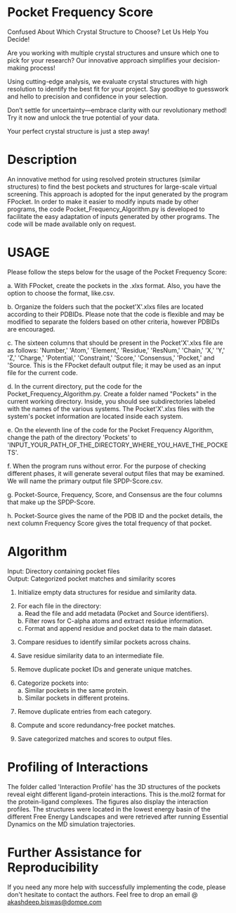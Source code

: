 # Pocket Frequency Score

Confused About Which Crystal Structure to Choose? Let Us Help You Decide!

Are you working with multiple crystal structures and unsure which one to pick for your research? Our innovative approach simplifies your decision-making process!

Using cutting-edge analysis, we evaluate crystal structures with high resolution to identify the best fit for your project. Say goodbye to guesswork and hello to precision and confidence in your selection.

Don’t settle for uncertainty—embrace clarity with our revolutionary method! Try it now and unlock the true potential of your data.

Your perfect crystal structure is just a step away!

# Description
An innovative method for using resolved protein structures (similar structures) to find the best pockets and structures for large-scale virtual screening.
This approach is adopted for the input generated by the program FPocket.
In order to make it easier to modify inputs made by other programs, the code Pocket_Frequency_Algorithm.py is developed to facilitate the easy adaptation of inputs generated by other programs.
The code will be made available only on request.

# USAGE
Please follow the steps below for the usage of the Pocket Frequency Score:

a. With FPocket, create the pockets in the .xlxs format. Also, you have the option to choose the format, like.csv.

b. Organize the folders such that the pocket'X'.xlxs files are located according to their PDBIDs. Please note that the code is flexible and may be modified to separate the folders based on other criteria, however PDBIDs are encouraged.

c. The sixteen columns that should be present in the Pocket'X'.xlxs file are as follows: 'Number,' 'Atom,' 'Element,' 'Residue,' 'ResNum,' 'Chain,' 'X,' 'Y,' 'Z,' 'Charge,' 'Potential,' 'Constraint,' 'Score,' 'Consensus,' 'Pocket,' and 'Source.  This is the FPocket default output file; it may be used as an input file for the current code.

d. In the current directory, put the code for the Pocket_Frequency_Algorithm.py. Create a folder named "Pockets" in the current working directory. Inside, you should see subdirectories labeled with the names of the various systems. The Pocket'X'.xlxs files with the system's pocket information are located inside each system.

e. On the eleventh line of the code for the Pocket Frequency Algorithm, change the path of the directory 'Pockets' to 'INPUT_YOUR_PATH_OF_THE_DIRECTORY_WHERE_YOU_HAVE_THE_POCKETS'.

f. When the program runs without error. For the purpose of checking different phases, it will generate several output files that may be examined. We will name the primary output file SPDP-Score.csv.

g. Pocket-Source, Frequency, Score, and Consensus are the four columns that make up the SPDP-Score.

h. Pocket-Source gives the name of the PDB ID and the pocket details, the next column Frequency Score gives the total frequency of that pocket.


# Algorithm
Input: Directory containing pocket files  
Output: Categorized pocket matches and similarity scores  

1. Initialize empty data structures for residue and similarity data.  

2. For each file in the directory:  
   a. Read the file and add metadata (Pocket and Source identifiers).  
   b. Filter rows for C-alpha atoms and extract residue information.  
   c. Format and append residue and pocket data to the main dataset. 
 
3. Compare residues to identify similar pockets across chains.  

4. Save residue similarity data to an intermediate file.  

5. Remove duplicate pocket IDs and generate unique matches.  

6. Categorize pockets into:  
   a. Similar pockets in the same protein.  
   b. Similar pockets in different proteins.  

7. Remove duplicate entries from each category.  

8. Compute and score redundancy-free pocket matches.  

9. Save categorized matches and scores to output files.

# Profiling of Interactions
The folder called 'Interaction Profile' has the 3D structures of the pockets reveal eight different ligand-protein interactions.
This is the.mol2 format for the protein-ligand complexes. The figures also display the interaction profiles.
The structures were located in the lowest energy basin of the different Free Energy Landscapes and were retrieved after running Essential Dynamics on the MD simulation trajectories.

# Further Assistance for Reproducibility
If you need any more help with successfully implementing the code, please don't hesitate to contact the authors. Feel free to drop an email @ akashdeep.biswas@dompe.com
